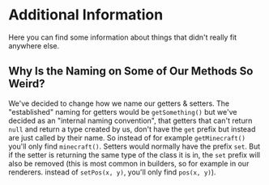 # Additional Information

Here you can find some information about things that didn't really fit anywhere else.

## Why Is the Naming on Some of Our Methods So Weird?

We've decided to change how we name our getters & setters. The "established" naming for getters would be `getSomething()` but we've decided as an "internal naming convention", that getters that can't return `null` and return a type created by us, don't have the `get` prefix but instead are just called by their name. So instead of for example `getMinecraft()` you'll only find `minecraft()`. Setters would normally have the prefix `set`. But if the setter is returning the same type of the class it is in, the `set` prefix will also be removed (this is most common in builders, so for example in our renderers. instead of `setPos(x, y)`, you'll only find `pos(x, y)`).
